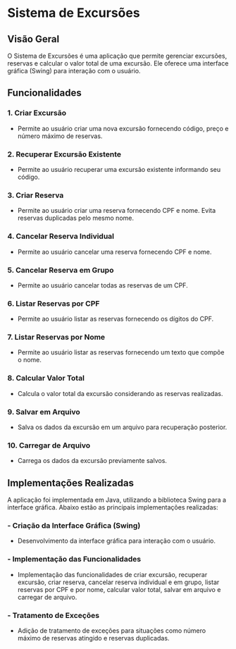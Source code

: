 # Sistema de Excursões

## Visão Geral

O Sistema de Excursões é uma aplicação que permite gerenciar excursões, reservas e calcular o valor total de uma excursão. Ele oferece uma interface gráfica (Swing) para interação com o usuário.

## Funcionalidades

### 1. Criar Excursão
- Permite ao usuário criar uma nova excursão fornecendo código, preço e número máximo de reservas.

### 2. Recuperar Excursão Existente
- Permite ao usuário recuperar uma excursão existente informando seu código.

### 3. Criar Reserva
- Permite ao usuário criar uma reserva fornecendo CPF e nome. Evita reservas duplicadas pelo mesmo nome.

### 4. Cancelar Reserva Individual
- Permite ao usuário cancelar uma reserva fornecendo CPF e nome.

### 5. Cancelar Reserva em Grupo
- Permite ao usuário cancelar todas as reservas de um CPF.

### 6. Listar Reservas por CPF
- Permite ao usuário listar as reservas fornecendo os dígitos do CPF.

### 7. Listar Reservas por Nome
- Permite ao usuário listar as reservas fornecendo um texto que compõe o nome.

### 8. Calcular Valor Total
- Calcula o valor total da excursão considerando as reservas realizadas.

### 9. Salvar em Arquivo
- Salva os dados da excursão em um arquivo para recuperação posterior.

### 10. Carregar de Arquivo
- Carrega os dados da excursão previamente salvos.

## Implementações Realizadas

A aplicação foi implementada em Java, utilizando a biblioteca Swing para a interface gráfica. Abaixo estão as principais implementações realizadas:

### - Criação da Interface Gráfica (Swing)
- Desenvolvimento da interface gráfica para interação com o usuário.

### - Implementação das Funcionalidades
- Implementação das funcionalidades de criar excursão, recuperar excursão, criar reserva, cancelar reserva individual e em grupo, listar reservas por CPF e por nome, calcular valor total, salvar em arquivo e carregar de arquivo.

### - Tratamento de Exceções
- Adição de tratamento de exceções para situações como número máximo de reservas atingido e reservas duplicadas.

